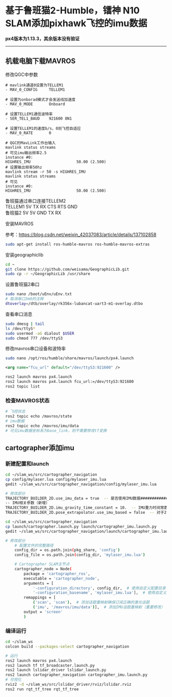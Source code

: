 # 基于鲁班猫2-Humble，镭神 N10 SLAM添加pixhawk飞控的imu数据
**px4版本为1.13.3，其余版本没有验证**

---

## 机载电脑下载MAVROS

修改QGC中参数
```
# mavlink通道0设置为TELLEM1
- MAV_0_CONFIG     TELLEM1

# 设置为onborad模式才会发送线加速度
- MAV_0_MODE       Onboard

# 设置TELLEM1通信波特率
- SER_TEL1_BAUD    921600 8N1

# 设置TELLEM1的速度b/s，0则飞控自适应
- MAV_0_RATE       0
```

```
# QGC的MavLink工作台输入
mavlink status streams
# 可见imu输出频率2.5
instance #0:
HIGHRES_IMU                    50.00 (2.500)
# 设置输出频率50hz
mavlink stream -r 50 -s HIGHRES_IMU
mavlink status streams
# 可见
instance #0:
HIGHRES_IMU                    50.00 (2.500)
```

鲁班猫通过串口连接TELLEM2  
TELLEM1  5V TX RX CTS RTS GND  
鲁班猫2   5V 5V GND TX RX

安装MAVROS

参考：https://blog.csdn.net/weixin_42037083/article/details/137102858

```bash
sudo apt-get install ros-humble-mavros ros-humble-mavros-extras
```

安装geographiclib

```bash
cd ~
git clone https://github.com/weisama/GeographicLib.git
sudo cp -r ~/GeographicLib /usr/share
```

设置鲁班猫2串口

```bash
sudo nano /boot/uEnv/uEnv.txt
# 取消串口3m0的注释
dtoverlay=/dtb/overlay/rk356x-lubancat-uart3-m1-overlay.dtbo
```

查看串口消息

```bash
sudo dmesg | tail
ls /dev/ttyS*
sudo usermod -aG dialout $USER
sudo chmod 777 /dev/ttyS3
```

修改mavros串口设备和波特率

```bash
sudo nano /opt/ros/humble/share/mavros/launch/px4.launch
```

```xml
<arg name="fcu_url" default="/dev/ttyS3:921600" />
```

```bash
ros2 launch mavros px4.launch
ros2 launch mavros px4.launch fcu_url:=/dev/ttyS3:921600
ros2 topic list
```

### 检查MAVROS状态

```bash
# 飞控状态
ros2 topic echo /mavros/state
# imu数据
ros2 topic echo /mavros/imu/data
# 可见imu数据坐标系为base_link，则不需要修改tf变换
```

## cartographer添加imu

### 新建配置和launch

```bash
cd ~/slam_ws/src/cartographer_navigation
cp config/mylaser.lua config/mylaser_imu.lua
gedit ~/slam_ws/src/cartographer_navigation/config/mylaser_imu.lua
```

```bash
# 修改部分
TRAJECTORY_BUILDER_2D.use_imu_data = true  -- 是否使用IMU数据#############
-- IMU相关参数（新增）
TRAJECTORY_BUILDER_2D.imu_gravity_time_constant = 10.  -- IMU重力时间常数#############
TRAJECTORY_BUILDER_2D.pose_extrapolator.use_imu_based = false  -- 对于2D SLAM，通常设置为false#############
```

```bash
cd ~/slam_ws/src/cartographer_navigation
cp launch/cartographer.launch.py launch/cartographer_imu.launch.py
gedit ~/slam_ws/src/cartographer_navigation/launch/cartographer_imu.launch.py
```

```bash
# 修改部分
    # 配置文件的完整路径
    config_dir = os.path.join(pkg_share, 'config')
    config_file = os.path.join(config_dir, 'mylaser_imu.lua')

    # Cartographer SLAM主节点
    cartographer_node = Node(
        package = 'cartographer_ros',
        executable = 'cartographer_node',
        arguments = [
            '-configuration_directory', config_dir,  # 使用自定义配置目录
            '-configuration_basename', 'mylaser_imu.lua'],  # 使用自定义配置文件
        remappings = [
            ('scan', 'scan'),  # 添加话题重映射确保订阅正确的激光话题
            ('imu', '/mavros/imu/data')],  # 添加IMU话题重映射（重要修改）
        output = 'screen'
        )
```

### 编译运行

```bash
cd ~/slam_ws
colcon build --packages-select cartographer_navigation
```

```bash
# 运行
ros2 launch mavros px4.launch
ros2 launch tf tf_broadcaster.launch.py
ros2 launch lslidar_driver lslidar_launch.py
ros2 launch cartographer_navigation cartographer_imu.launch.py
# 可视化
rviz2 -d ~/slam_ws/src/lslidar_driver/rviz/lslidar.rviz
ros2 run rqt_tf_tree rqt_tf_tree
```





















